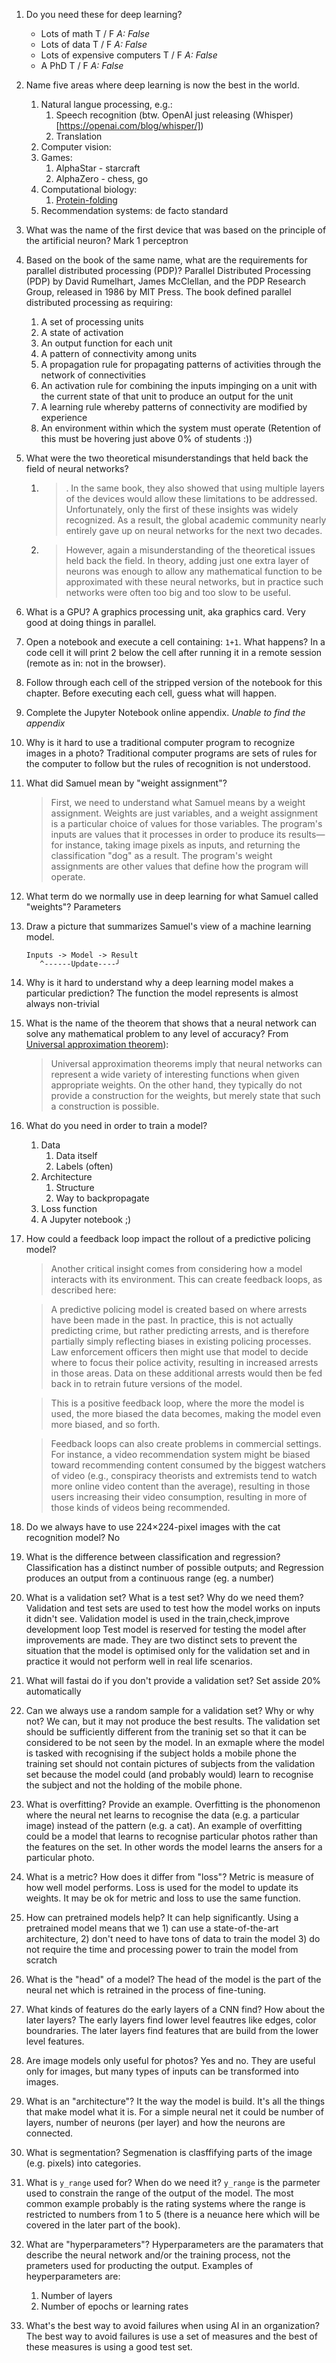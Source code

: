 1. Do you need these for deep learning?

   - Lots of math T / F 
     *A: False*
   - Lots of data T / F 
     *A: False*
   - Lots of expensive computers T / F
     *A: False*
   - A PhD T / F
     *A: False*

2. Name five areas where deep learning is now the best in the world.
   1. Natural langue processing, e.g.: 
      1.  Speech recognition (btw. OpenAI just releasing (Whisper)[https://openai.com/blog/whisper/])
      2.  Translation 
   2. Computer vision: 
   3. Games: 
      1. AlphaStar - starcraft
      2. AlphaZero - chess, go
   4. Computational biology: 
      1. [Protein-folding](https://www.deepmind.com/research/highlighted-research/alphafold) 
   5. Recommendation systems: de facto standard
3. What was the name of the first device that was based on the principle of the artificial neuron?
   Mark 1 perceptron
4. Based on the book of the same name, what are the requirements for parallel distributed processing (PDP)?
   Parallel Distributed Processing (PDP) by David Rumelhart, James McClellan, and the PDP Research Group, released in 1986 by MIT Press.
   The book defined parallel distributed processing as requiring:
    1. A set of processing units
    2. A state of activation
    3. An output function for each unit
    4. A pattern of connectivity among units
    5. A propagation rule for propagating patterns of activities through the network of connectivities
    6. An activation rule for combining the inputs impinging on a unit with the current state of that unit to produce an output for the unit
    7. A learning rule whereby patterns of connectivity are modified by experience
    8. An environment within which the system must operate
    (Retention of this must be hovering just above 0% of students :))
5. What were the two theoretical misunderstandings that held back the field of neural networks?
   1. >. In the same book, they also showed that using multiple layers of the devices would allow these limitations to be addressed. Unfortunately, only the first of these insights was widely recognized. As a result, the global academic community nearly entirely gave up on neural networks for the next two decades.
   2. >However, again a misunderstanding of the theoretical issues held back the field. In theory, adding just one extra layer of neurons was enough to allow any mathematical function to be approximated with these neural networks, but in practice such networks were often too big and too slow to be useful.
6. What is a GPU?
   A graphics processing unit, aka graphics card. Very good at doing things in parallel.
7. Open a notebook and execute a cell containing: `1+1`. What happens?
   In a code cell it will print 2 below the cell after running it in a remote session (remote as in: not in the browser).
8. Follow through each cell of the stripped version of the notebook for this chapter. Before executing each cell, guess what will happen.
9.  Complete the Jupyter Notebook online appendix.
    *Unable to find the appendix*
10. Why is it hard to use a traditional computer program to recognize images in a photo?
    Traditional computer programs are sets of rules for the computer to follow but the rules of recognition is not understood. 
11. What did Samuel mean by "weight assignment"?
    > First, we need to understand what Samuel means by a weight assignment.
    > Weights are just variables, and a weight assignment is a particular choice of values for those variables. The program's inputs are values that it processes in order to produce its results—for instance, taking image pixels as inputs, and returning the classification "dog" as a result. The program's weight assignments are other values that define how the program will operate.
12. What term do we normally use in deep learning for what Samuel called "weights"?
    Parameters
13. Draw a picture that summarizes Samuel's view of a machine learning model.
    ```
    Inputs -> Model -> Result
       ^------Update----╯  
    ```
14. Why is it hard to understand why a deep learning model makes a particular prediction?
    The function the model represents is almost always non-trivial

15. What is the name of the theorem that shows that a neural network can solve any mathematical problem to any level of accuracy?
    From [Universal approximation theorem](https://en.wikipedia.org/wiki/Universal_approximation_theorem)):
    > Universal approximation theorems imply that neural networks can represent a wide variety of interesting functions when given appropriate weights. On the other hand, they typically do not provide a construction for the weights, but merely state that such a construction is possible.  
16. What do you need in order to train a model?
    1.  Data
        1.  Data itself
        2.  Labels (often)
    2.  Architecture 
        1.  Structure
        2.  Way to backpropagate
    3.  Loss function    
    4.  A Jupyter notebook ;)
17. How could a feedback loop impact the rollout of a predictive policing model?
    > Another critical insight comes from considering how a model interacts with its environment. This can create feedback loops, as described here:

    > A predictive policing model is created based on where arrests have been made in the past. In practice, this is not actually predicting crime, but rather predicting arrests, and is therefore partially simply reflecting biases in existing policing processes.
    Law enforcement officers then might use that model to decide where to focus their police activity, resulting in increased arrests in those areas.
    Data on these additional arrests would then be fed back in to retrain future versions of the model.

    > This is a positive feedback loop, where the more the model is used, the more biased the data becomes, making the model even more biased, and so forth.

    > Feedback loops can also create problems in commercial settings. For instance, a video recommendation system might be biased toward recommending content consumed by the biggest watchers of video (e.g., conspiracy theorists and extremists tend to watch more online video content than the average), resulting in those users increasing their video consumption, resulting in more of those kinds of videos being recommended. 
18. Do we always have to use 224×224-pixel images with the cat recognition model?
    No
19. What is the difference between classification and regression?
    Classification has a distinct number of possible outputs; and 
    Regression produces an output from a continuous range (eg. a number)
20. What is a validation set? What is a test set? Why do we need them?
    Validation and test sets are used to test how the model works on inputs it didn't see.
    Validation model is used in the train,check,improve development loop
    Test model is reserved for testing the model after improvements are made. 
    They are two distinct sets to prevent the situation that the model is optimised only for the validation set and in practice it would not perform well in real life scenarios.
21. What will fastai do if you don't provide a validation set?
    Set asside 20% automatically
22. Can we always use a random sample for a validation set? Why or why not?
    We can, but it may not produce the best results. The validation set should be sufficiently different from the traninig set so that it can be considered to be not seen by the model. In an exmaple where the model is tasked with recognising if the subject holds a mobile phone the training set should not contain pictures of subjects from the validation set because the model could (and probably would) learn to recognise the subject and not the holding of the mobile phone. 
23. What is overfitting? Provide an example.
    Overfitting is the phonomenon where the neural net learns to recognise the data (e.g. a particular image) instead of the pattern (e.g. a cat). An example of overfitting could be a model that learns to recognise particular photos rather than the features on the set. In other words the model learns the ansers for a particular photo. 
24. What is a metric? How does it differ from "loss"?
    Metric is measure of how well model performs. Loss is used for the model to update its weights. It may be ok for metric and loss to use the same function. 
25. How can pretrained models help?
    It can help significantly.
    Using a pretrained model means that we 1) can use a state-of-the-art architecture, 2) don't need to have tons of data to train the model 3) do not require the time and processing power to train the model from scratch  
26. What is the "head" of a model?
    The head of the model is the part of the neural net which is retrained in the process of fine-tuning. 
27. What kinds of features do the early layers of a CNN find? How about the later layers?
    The early layers find lower level feautres like edges, color boundraries. The later layers find features that are build from the lower level features. 
28. Are image models only useful for photos?
    Yes and no. They are useful only for images, but many types of inputs can be transformed into images. 
29. What is an "architecture"?
    It the way the model is build. It's all the things that make model what it is. For a simple neural net it could be number of layers, number of neurons (per layer) and how the neurons are connected.
30. What is segmentation?
    Segmenation is clasffifying parts of the image (e.g. pixels) into categories.
31. What is `y_range` used for? When do we need it?
    `y_range` is the parmeter used to constrain the range of the output of the model. The most common example probably is the rating systems where the range is restricted to numbers from 1 to 5 (there is a neuance here which will be covered in the later part of the book).
32. What are "hyperparameters"?
    Hyperparameters are the paramaters that describe the neural network and/or the training process, not the prameters used for producting the output. Examples of heyperparameters are: 
    1. Number of layers
    2. Number of epochs or learning rates 
33. What's the best way to avoid failures when using AI in an organization?
    The best way to avoid failures is use a set of measures and the best of these measures is using a good test set. 
